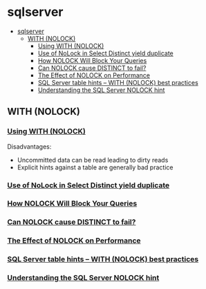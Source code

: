 # sqlserver

- [sqlserver](#sqlserver)
  - [WITH (NOLOCK)](#with-nolock)
    - [Using WITH (NOLOCK)](#using-with-nolock)
    - [Use of NoLock in Select Distinct yield duplicate](#use-of-nolock-in-select-distinct-yield-duplicate)
    - [How NOLOCK Will Block Your Queries](#how-nolock-will-block-your-queries)
    - [Can NOLOCK cause DISTINCT to fail?](#can-nolock-cause-distinct-to-fail)
    - [The Effect of NOLOCK on Performance](#the-effect-of-nolock-on-performance)
    - [SQL Server table hints – WITH (NOLOCK) best practices](#sql-server-table-hints-%e2%80%93-with-nolock-best-practices)
    - [Understanding the SQL Server NOLOCK hint](#understanding-the-sql-server-nolock-hint)

## WITH (NOLOCK)

### [Using WITH (NOLOCK)](https://sqlserverplanet.com/tsql/using-with-nolock)

Disadvantages:

- Uncommitted data can be read leading to dirty reads
- Explicit hints against a table are generally bad practice

### [Use of NoLock in Select Distinct yield duplicate](https://www.sqlservercentral.com/forums/topic/use-of-nolock-in-select-distinct-yield-duplicate)

### [How NOLOCK Will Block Your Queries](https://bertwagner.com/2017/10/10/how-nolock-will-block-your-queries/)

### [Can NOLOCK cause DISTINCT to fail?](https://stackoverflow.com/questions/46835425/can-nolock-cause-distinct-to-fail)

### [The Effect of NOLOCK on Performance](https://www.sqlservercentral.com/articles/the-effect-of-nolock-on-performance)

### [SQL Server table hints – WITH (NOLOCK) best practices](https://www.sqlshack.com/understanding-impact-clr-strict-security-configuration-setting-sql-server-2017/)

### [Understanding the SQL Server NOLOCK hint](https://www.mssqltips.com/sqlservertip/2470/understanding-the-sql-server-nolock-hint/)

